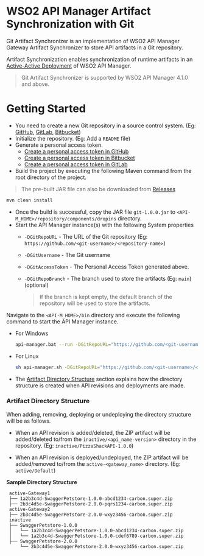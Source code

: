 # WSO2 API Manager Artifact Synchronization with Git

Git Artifact Synchronizer is an implementation of WSO2 API Manager Gateway Artifact Synchronizer to store API artifacts in a Git repository.

Artifact Synchronization enables synchronization of runtime artifacts in an [Active-Active Deployment](https://apim.docs.wso2.com/en/latest/install-and-setup/setup/single-node/configuring-an-active-active-deployment/) of WSO2 API Manager.

> Git Artifact Synchronizer is supported by WSO2 API Manager 4.1.0 and above.

# Getting Started

- You need to create a new Git repository in a source control system. (Eg: [GitHub](https://github.com/), [GitLab](https://gitlab.com/), [Bitbucket](https://bitbucket.org/))
- Initialize the repository. (Eg: Add a `README` file)
- Generate a personal access token.
  - [Create a personal access token in GitHub](https://docs.github.com/en/authentication/keeping-your-account-and-data-secure/creating-a-personal-access-token)
  - [Create a personal access token in Bitbucket](https://confluence.atlassian.com/bitbucketserver/personal-access-tokens-939515499.html)
  - [Create a personal access token in GitLab](https://docs.gitlab.com/ee/user/profile/personal_access_tokens.html)
- Build the project by executing the following Maven command from the root directory of the project.

> The pre-built JAR file can also be downloaded from [Releases](https://github.com/nandulaperera/git-artifact-synchronizer/releases)

  ```sh
  mvn clean install
  ```
- Once the build is successful, copy the JAR file `git-1.0.0.jar` to `<API-M_HOME>/repository/components/dropins` directory.
- Start the API Manager instance(s) with the following System properties
  - `-DGitRepoURL` - The URL of the Git repository (Eg: `https://github.com/<git-username>/<repository-name>`)
  - `-DGitUsername` - The Git username
  - `-DGitAccessToken` - The Personal Access Token generated above.
  - `-DGitRepoBranch` - The branch used to store the artifacts (Eg: `main`) (optional)

    > If the branch is kept empty, the default branch of the repository will be used to store the artifacts.


Navigate to the `<API-M_HOME>/bin` directory and execute the following command to start the API Manager instance.

- For Windows


  ```sh
  api-manager.bat --run -DGitRepoURL="https://github.com/<git-username>/<repository-name>" -DGitUsername="<git-username>" -DGitAccessToken="<git-access-token>" -DGitRepoBranch="<branch-name>"
  ```

- For Linux

  ```sh
  sh api-manager.sh -DGitRepoURL="https://github.com/<git-username>/<repository-name>" -DGitUsername="<git-username>" -DGitAccessToken="<git-access-token>" -DGitRepoBranch="<branch-name>"
  ```
- The [Artifact Directory Structure](#artifact-directory-structure) section explains how the directory structure is created when API revisions and deployments are made.

### Artifact Directory Structure

When adding, removing, deploying or undeploying the directory structure will be as follows.

- When an API revision is added/deleted, the ZIP artifact will be added/deleted to/from the `inactive/<api_name-version>` directory in the repository.
  (Eg: `inactive/PizzaShackAPI-1.0.0`)

- When an API revision is deployed/undeployed, the ZIP artifact will be added/removed to/from the `active-<gateway_name>` directory.
  (Eg: `active/Default`)

<b>Sample Directory Structure</b>
 ```text
  active-Gateway1
  ├── 1a2b3c4d-SwaggerPetstore-1.0.0-abcd1234-carbon.super.zip
  ├── 2b3c4d5e-SwaggerPetstore-2.0.0-pqrs1234-carbon.super.zip
  active-Gateway2
  ├── 2b3c4d5e-SwaggerPetstore-2.0.0-wxyz3456-carbon.super.zip
  inactive
  ├── SwaggerPetstore-1.0.0
  │   └── 1a2b3c4d-SwaggerPetstore-1.0.0-abcd1234-carbon.super.zip
  │   └── 1a2b3c4d-SwaggerPetstore-1.0.0-cdef6789-carbon.super.zip
  ├── SwaggerPetstore-2.0.0
      └── 2b3c4d5e-SwaggerPetstore-2.0.0-wxyz3456-carbon.super.zip
  
 ```
